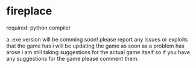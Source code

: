 # fireplace
required:
python compiler

a .exe version will be comming soon!
please report any issues or exploits that the game has
i will be updating the game as soon as a problem has arose
i am still taking suggestions for the actual game itself so if you have any suggestions for the game please comment them.
